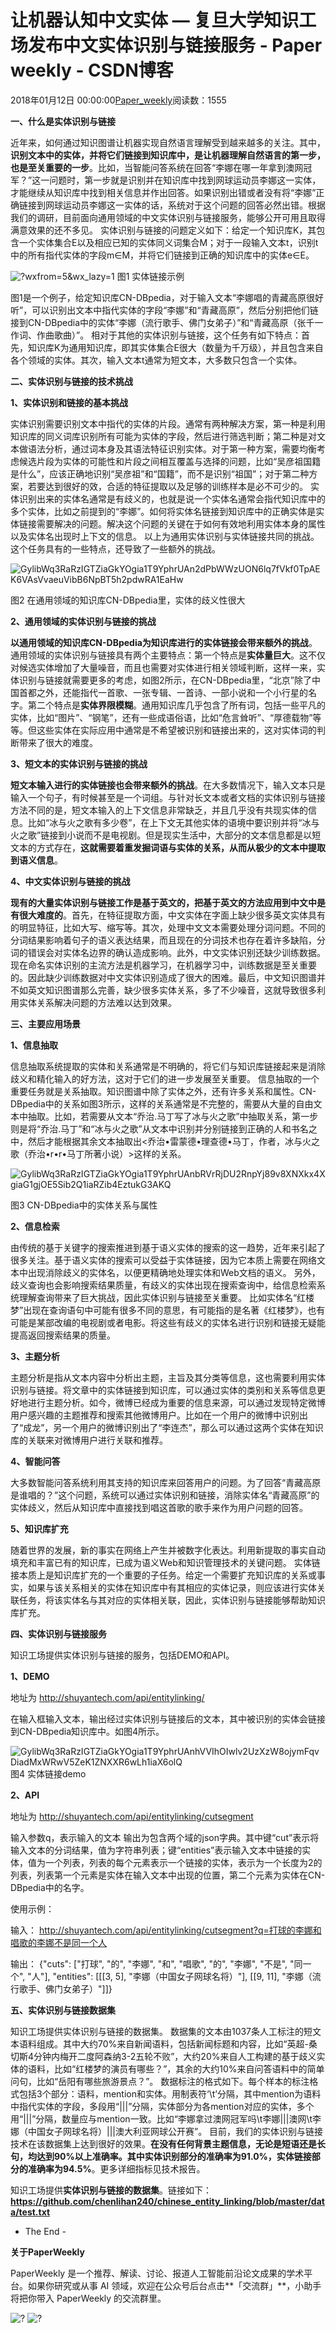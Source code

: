 
# 让机器认知中文实体 — 复旦大学知识工场发布中文实体识别与链接服务 - Paper weekly - CSDN博客


2018年01月12日 00:00:00[Paper_weekly](https://me.csdn.net/c9Yv2cf9I06K2A9E)阅读数：1555


**一、什么是实体识别与链接**

近年来，如何通过知识图谱让机器实现自然语言理解受到越来越多的关注。其中，**识别文本中的实体，并将它们链接到知识库中，是让机器理解自然语言的第一步，也是至关重要的一步**。比如，当智能问答系统在回答“李娜在哪一年拿到澳网冠军？”这一问题时，第一步就是识别并在知识库中找到网球运动员李娜这一实体，才能继续从知识库中找到相关信息并作出回答。如果识别出错或者没有将“李娜”正确链接到网球运动员李娜这一实体的话，系统对于这个问题的回答必然出错。根据我们的调研，目前面向通用领域的中文实体识别与链接服务，能够公开可用且取得满意效果的还不多见。
实体识别与链接的问题定义如下：给定一个知识库K，其包含一个实体集合E以及相应已知的实体同义词集合M；对于一段输入文本t，识别t中的所有指代实体的字段m∈M，并将它们链接到正确的知识库中的实体e∈E。

![?wxfrom=5&wx_lazy=1](https://ss.csdn.net/p?http://mmbiz.qpic.cn/mmbiz_png/GylibWq3RaRzIGTZiaGkYOgia1T9YphrUAny6QZW2lnlZibibbaqILlHpDbKEjXjfq0cF5yibMoENNmdrOn9oSgE9MTw/?wxfrom=5&wx_lazy=1)
图1 实体链接示例

图1是一个例子，给定知识库CN-DBpedia，对于输入文本“李娜唱的青藏高原很好听”，可以识别出文本中指代实体的字段“李娜”和“青藏高原”，然后分别把他们链接到CN-DBpedia中的实体“李娜（流行歌手、佛门女弟子）”和“青藏高原（张千一作词、作曲歌曲）”。
相对于其他的实体识别与链接，这个任务有如下特点：首先，知识库K为通用知识库，即其实体集合E很大（数量为千万级），并且包含来自各个领域的实体。其次，输入文本t通常为短文本，大多数只包含一个实体。

**二、实体识别与链接的技术挑战**

**1、实体识别和链接的基本挑战**

实体识别需要识别文本中指代的实体的片段。通常有两种解决方案，第一种是利用知识库的同义词库识别所有可能为实体的字段，然后进行筛选判断；第二种是对文本做语法分析，通过词本身及其语法特征识别实体。对于第一种方案，需要均衡考虑候选片段为实体的可能性和片段之间相互覆盖与选择的问题，比如“吴彦祖国籍是什么”，应该正确地识别“吴彦祖”和“国籍”，而不是识别“祖国”；对于第二种方案，若要达到很好的效，合适的特征提取以及足够的训练样本是必不可少的。
实体识别出来的实体名通常是有歧义的，也就是说一个实体名通常会指代知识库中的多个实体，比如之前提到的“李娜”。如何将实体名链接到知识库中的正确实体是实体链接需要解决的问题。解决这个问题的关键在于如何有效地利用实体本身的属性以及实体名出现时上下文的信息。
以上为通用实体识别与实体链接共同的挑战。这个任务具有的一些特点，还导致了一些额外的挑战。

![GylibWq3RaRzIGTZiaGkYOgia1T9YphrUAn2dPbWWzUON6lq7fVkf0TpAEK6VAsVvaeuVibB6NpBT5h2pdwRA1EaHw](https://ss.csdn.net/p?https://mmbiz.qpic.cn/mmbiz_png/GylibWq3RaRzIGTZiaGkYOgia1T9YphrUAn2dPbWWzUON6lq7fVkf0TpAEK6VAsVvaeuVibB6NpBT5h2pdwRA1EaHw/)

图2 在通用领域的知识库CN-DBpedia里，实体的歧义性很大

**2、通用领域的实体识别与链接的挑战**

**以通用领域的知识库CN-DBpedia为知识库进行的实体链接会带来额外的挑战**。通用领域的实体识别与链接具有两个主要特点：第一个特点是**实体量巨大**。这不仅对候选实体增加了大量噪音，而且也需要对实体进行相关领域判断，这样一来，实体识别与链接就需要更多的考虑，如图2所示，在CN-DBpedia里，“北京”除了中国首都之外，还能指代一首歌、一张专辑、一首诗、一部小说和一个小行星的名字。第二个特点是**实体界限模糊**。通用知识库几乎包含了所有词，包括一些平凡的实体，比如“图片”、“钢笔”，还有一些成语俗语，比如“危言耸听”、“厚德载物”等等。但这些实体在实际应用中通常是不希望被识别和链接出来的，这对实体词的判断带来了很大的难度。

**3、短文本的实体识别与链接的挑战**

**短文本输入进行的实体链接也会带来额外的挑战**。在大多数情况下，输入文本只是输入一个句子，有时候甚至是一个词组。与针对长文本或者文档的实体识别与链接方法不同的是，短文本输入的上下文信息非常缺乏，并且几乎没有共现实体的信息。比如“冰与火之歌有多少卷”，在上下文无其他实体的语境中要识别并将“冰与火之歌”链接到小说而不是电视剧。但是现实生活中，大部分的文本信息都是以短文本的方式存在，**这就需要着重发掘词语与实体的关系，从而从极少的文本中提取到语义信息**。

**4、中文实体识别与链接的挑战**

**现有的大量实体识别与链接工作是基于英文的，把基于英文的方法应用到中文中是有很大难度的**。首先，在特征提取方面，中文实体在字面上缺少很多英文实体具有的明显特征，比如大写、缩写等。其次，处理中文文本需要处理分词问题。不同的分词结果影响着句子的语义表达结果，而且现在的分词技术也存在着许多缺陷，分词的错误会对实体名边界的确认造成影响。此外，中文实体识别还缺少训练数据。现在命名实体识别的主流方法是机器学习，在机器学习中，训练数据是至关重要的。因此缺少训练数据对中文实体识别造成了很大的困难。最后，中文知识图谱并不如英文知识图谱那么完善，缺少很多实体关系，多了不少噪音，这就导致很多利用实体关系解决问题的方法难以达到效果。

**三、主要应用场景**

**1、信息抽取**

信息抽取系统提取的实体和关系通常是不明确的，将它们与知识库链接起来是消除歧义和精化输入的好方法，这对于它们的进一步发展至关重要。
信息抽取的一个重要任务就是关系抽取。知识图谱中除了实体之外，还有许多关系和属性。CN-DBpedia中的关系如图3所示，这样的关系通常是不完整的，需要从大量的自由文本中抽取。比如，若需要从文本“乔治.马丁写了冰与火之歌”中抽取关系，第一步则是将“乔治.马丁”和“冰与火之歌”从文本中识别并分别链接到正确的人和书名之中，然后才能根据其余文本抽取出<乔治•雷蒙德•理查德•马丁，作者，冰与火之歌（乔治•r•r•马丁所著小说）>这样的关系。

![GylibWq3RaRzIGTZiaGkYOgia1T9YphrUAnbRVrRjDU2RnpYj89v8XNXkx4XgiaG1gjOE5Sib2Q1iaRZib4EztukG3AKQ](https://ss.csdn.net/p?https://mmbiz.qpic.cn/mmbiz_png/GylibWq3RaRzIGTZiaGkYOgia1T9YphrUAnbRVrRjDU2RnpYj89v8XNXkx4XgiaG1gjOE5Sib2Q1iaRZib4EztukG3AKQ/)

图3 CN-DBpedia中的实体关系与属性

**2、信息检索**

由传统的基于关键字的搜索推进到基于语义实体的搜索的这一趋势，近年来引起了很多关注。基于语义实体的搜索可以受益于实体链接，因为它本质上需要在网络文本中出现消除歧义的实体名，以便更精确地处理实体和Web文档的语义。 另外，歧义查询也会影响搜索结果质量，有歧义的实体出现在搜索查询中，给信息检索系统理解查询带来了巨大挑战，因此实体识别与链接至关重要。
比如实体名“红楼梦”出现在查询语句中可能有很多不同的意思，有可能指的是名著《红楼梦》，也有可能是某部改编的电视剧或者电影。将这些有歧义的实体名进行识别和链接无疑能提高返回搜索结果的质量。

**3、主题分析**

主题分析是指从文本内容中分析出主题，主旨及其分类等信息，这也需要利用实体识别与链接。将文章中的实体链接到知识库，可以通过实体的类别和关系等信息更好地进行主题分析。如今，微博已经成为重要的信息来源，可以通过发现特定微博用户感兴趣的主题推荐和搜索其他微博用户。比如在一个用户的微博中识别出了“成龙”，另一个用户的微博识别出了“李连杰”，那么可以通过这两个实体在知识库的关联来对微博用户进行关联和推荐。

**4、智能问答**

大多数智能问答系统利用其支持的知识库来回答用户的问题。为了回答“青藏高原是谁唱的？”这个问题，系统可以通过实体识别和链接，消除实体名“青藏高原”的实体歧义，然后从知识库中直接找到唱这首歌的歌手来作为用户问题的回答。

**5、知识库扩充**

随着世界的发展，新的事实在网络上产生并被数字化表达。利用新提取的事实自动填充和丰富已有的知识库，已成为语义Web和知识管理技术的关键问题。 实体链接本质上是知识库扩充的一个重要的子任务。给定一个需要扩充知识库的关系或事实，如果与该关系相关的实体在知识库中有其相应的实体记录，则应该进行实体关联任务，将该实体名与其对应的实体相关联，因此，实体识别与链接能够帮助知识库扩充。

**四、实体识别与链接服务**

知识工场提供实体识别与链接的服务，包括DEMO和API。

**1、DEMO**

地址为 http://shuyantech.com/api/entitylinking/

在输入框输入文本，输出经过实体识别与链接后的文本，其中被识别的实体会链接到CN-DBpedia知识库中。如图4所示。

![GylibWq3RaRzIGTZiaGkYOgia1T9YphrUAnhVVIhOIwlv2UzXzW8ojymFqvDiadMxWRwV5ZeK1ZNXXR6wLh1iaX6olQ](https://ss.csdn.net/p?https://mmbiz.qpic.cn/mmbiz_png/GylibWq3RaRzIGTZiaGkYOgia1T9YphrUAnhVVIhOIwlv2UzXzW8ojymFqvDiadMxWRwV5ZeK1ZNXXR6wLh1iaX6olQ/)
图4 实体链接demo

**2、API**

地址为 http://shuyantech.com/api/entitylinking/cutsegment

输入参数q，表示输入的文本
输出为包含两个域的json字典。其中键“cut”表示将输入文本的分词结果，值为字符串列表；键“entities”表示输入文本中链接的实体，值为一个列表，列表的每个元素表示一个链接的实体，表示为一个长度为2的列表，列表第一个元素是实体在输入文本中出现的位置，第二个元素为实体在CN-DBpedia中的名字。

使用示例：

输入：
http://shuyantech.com/api/entitylinking/cutsegment?q=打球的李娜和唱歌的李娜不是同一个人

输出：
{"cuts": ["打球", "的", "李娜", "和", "唱歌", "的", "李娜", "不是", "同一个", "人"], "entities": [[[3, 5], "李娜（中国女子网球名将）"], [[9, 11], "李娜（流行歌手、佛门女弟子）"]]}

**五、实体识别与链接数据集**

知识工场提供实体识别与链接的数据集。
数据集的文本由1037条人工标注的短文本语料组成。其中大约70%来自新闻语料，包括新闻标题和内容，比如“英超-桑切斯4分钟内梅开二度阿森纳3-2五轮不败”，大约20%来自人工构建的基于歧义实体的语料，比如“红楼梦的演员有哪些？”，其余的大约10%来自问答语料中的简单问句，比如“岳阳有哪些旅游景点？”。
数据标注的格式如下。每个样本的标注格式包括3个部分：语料，mention和实体。用制表符‘\t’分隔，其中mention为语料中指代实体的字段，多段用“|||”分隔，实体部分为各mention对应的实体，多个用“|||”分隔，数量应与mention一致。比如“李娜拿过澳网冠军吗\t李娜|||澳网\t李娜（中国女子网球名将）|||澳大利亚网球公开赛”。
目前，我们的实体识别与链接技术在该数据集上达到很好的效果。**在没有任何背景主题信息，无论是短语还是长句，均达到90%以上准确率。其中实体识别部分的准确率为91.0%，实体链接部分的准确率为94.5%**。更多详细指标见技术报告。

知识工场提供**实体识别与链接的数据集**。链接如下：
**https://github.com/chenlihan240/chinese_entity_linking/blob/master/data/test.txt**



- The End -


**关于PaperWeekly**

PaperWeekly 是一个推荐、解读、讨论、报道人工智能前沿论文成果的学术平台。如果你研究或从事 AI 领域，欢迎在公众号后台点击**「交流群」**，小助手将把你带入 PaperWeekly 的交流群里。

![?](https://ss.csdn.net/p?https://mmbiz.qpic.cn/mmbiz_gif/VBcD02jFhgl9qrwuXS7D8F2ZLyZNmqfWibCVlSbGBVCrd80blia0iaiaKuVk5p1tWP8tCaIiaYxiaQwiacIOlu9yOw6Mg/?)
![?](https://ss.csdn.net/p?https://mmbiz.qpic.cn/mmbiz_gif/ePTzepwoNWPuSZ5SBgtleovKV97Gn4cIicAMa4kDTwWw586xyoZVfJn4gWZ7nv4krxKxVjZQ8wWmI1iba4HCia8bg/?)


